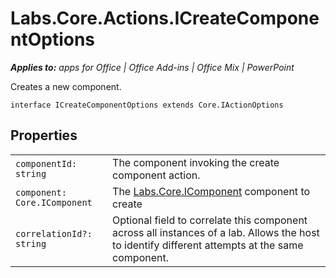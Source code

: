 
# Labs.Core.Actions.ICreateComponentOptions

 _**Applies to:** apps for Office | Office Add-ins | Office Mix | PowerPoint_

Creates a new component.

```
interface ICreateComponentOptions extends Core.IActionOptions
```


## Properties


|||
|:-----|:-----|
| `componentId: string`|The component invoking the create component action.|
| `component: Core.IComponent`|The [Labs.Core.IComponent](../../reference/office-mix/labs.core.icomponent.md) component to create|
| `correlationId?: string`|Optional field to correlate this component across all instances of a lab. Allows the host to identify different attempts at the same component.|
